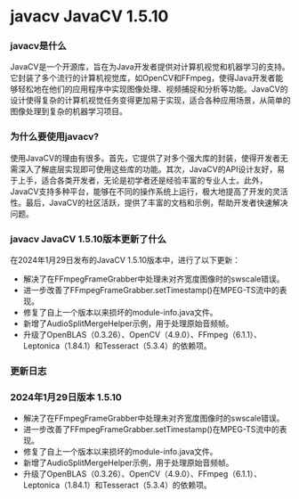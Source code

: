# javacv JavaCV 1.5.10
### javacv是什么

JavaCV是一个开源库，旨在为Java开发者提供对计算机视觉和机器学习的支持。它封装了多个流行的计算机视觉库，如OpenCV和FFmpeg，使得Java开发者能够轻松地在他们的应用程序中实现图像处理、视频捕捉和分析等功能。JavaCV的设计使得复杂的计算机视觉任务变得更加易于实现，适合各种应用场景，从简单的图像处理到复杂的机器学习项目。

### 为什么要使用javacv?

使用JavaCV的理由有很多。首先，它提供了对多个强大库的封装，使得开发者无需深入了解底层实现即可使用这些库的功能。其次，JavaCV的API设计友好，易于上手，适合各类开发者，无论是初学者还是经验丰富的专业人士。此外，JavaCV支持多种平台，能够在不同的操作系统上运行，极大地提高了开发的灵活性。最后，JavaCV的社区活跃，提供了丰富的文档和示例，帮助开发者快速解决问题。

### javacv JavaCV 1.5.10版本更新了什么

在2024年1月29日发布的JavaCV 1.5.10版本中，进行了以下更新：

- 解决了在FFmpegFrameGrabber中处理未对齐宽度图像时的swscale错误。
- 进一步改善了FFmpegFrameGrabber.setTimestamp()在MPEG-TS流中的表现。
- 修复了自上一个版本以来损坏的module-info.java文件。
- 新增了AudioSplitMergeHelper示例，用于处理原始音频帧。
- 升级了OpenBLAS（0.3.26）、OpenCV（4.9.0）、FFmpeg（6.1.1）、Leptonica（1.84.1）和Tesseract（5.3.4）的依赖项。

### 更新日志

### 2024年1月29日版本 1.5.10

- 解决了在FFmpegFrameGrabber中处理未对齐宽度图像时的swscale错误。
- 进一步改善了FFmpegFrameGrabber.setTimestamp()在MPEG-TS流中的表现。
- 修复了自上一个版本以来损坏的module-info.java文件。
- 新增了AudioSplitMergeHelper示例，用于处理原始音频帧。
- 升级了OpenBLAS（0.3.26）、OpenCV（4.9.0）、FFmpeg（6.1.1）、Leptonica（1.84.1）和Tesseract（5.3.4）的依赖项。